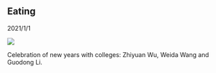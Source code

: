 ## Eating
2021/1/1

![](0101.jpg)

Celebration of new years with colleges: Zhiyuan Wu, Weida Wang and Guodong Li.
